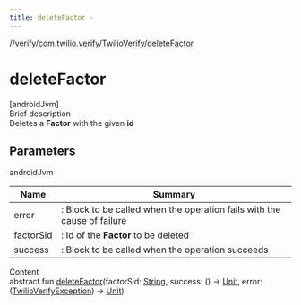```yaml
---
title: deleteFactor -
---
```

//[verify](../../index.md)/[com.twilio.verify](../index.md)/[TwilioVerify](index.md)/[deleteFactor](delete-factor.md)



# deleteFactor  
[androidJvm]  
Brief description  
Deletes a **Factor** with the given **id**  
  


## Parameters  
  
androidJvm  
  
|  Name|  Summary| 
|---|---|
| error| : Block to be called when the operation fails with the cause of failure
| factorSid| : Id of the **Factor** to be deleted
| success| : Block to be called when the operation succeeds
  
  
Content  
abstract fun [deleteFactor](delete-factor.md)(factorSid: [String](https://kotlinlang.org/api/latest/jvm/stdlib/kotlin/-string/index.html), success: () -> [Unit](https://kotlinlang.org/api/latest/jvm/stdlib/kotlin/-unit/index.html), error: ([TwilioVerifyException](../-twilio-verify-exception/index.md)) -> [Unit](https://kotlinlang.org/api/latest/jvm/stdlib/kotlin/-unit/index.html))  



